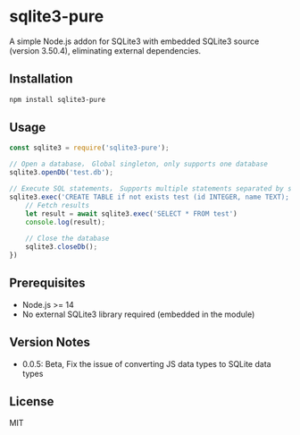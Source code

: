 # sqlite3-pure

A simple Node.js addon for SQLite3 with embedded SQLite3 source (version 3.50.4), eliminating external dependencies.

## Installation

```bash
npm install sqlite3-pure
```

## Usage

```javascript
const sqlite3 = require('sqlite3-pure');

// Open a database， Global singleton, only supports one database
sqlite3.openDb('test.db');

// Execute SQL statements， Supports multiple statements separated by semicolons, Support transactions, Returns a promise
sqlite3.exec('CREATE TABLE if not exists test (id INTEGER, name TEXT); INSERT INTO test VALUES (1, "Alice"), (2, "Bob"); SELECT * FROM test;').then(async a => {
    // Fetch results
    let result = await sqlite3.exec('SELECT * FROM test')
    console.log(result);
    
    // Close the database
    sqlite3.closeDb();
})

```

## Prerequisites

- Node.js >= 14
- No external SQLite3 library required (embedded in the module)

## Version Notes
- 0.0.5: Beta, Fix the issue of converting JS data types to SQLite data types

## License

MIT
